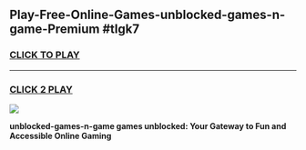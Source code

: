 
## Play-Free-Online-Games-unblocked-games-n-game-Premium #tlgk7
<h3>
<a href="https://premium.freeplayer.one?title=unblocked-games-n-game&ref=8M">CLICK TO PLAY</a></h3>
<hr>

<h3>
<a href="https://premium.freeplayer.one?title=unblocked-games-n-game&ref=8M">CLICK 2 PLAY</a>
  
</h3>

<a href="https://premium.freeplayer.one?title=unblocked-games-n-game&ref=8M"><img src="https://clearcache.store/games.png"></a>


**unblocked-games-n-game games unblocked: Your Gateway to Fun and Accessible Online Gaming**
